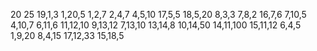 20
25
19,1,3
1,20,5
1,2,7
2,4,7
4,5,10
17,5,5
18,5,20
8,3,3
7,8,2
16,7,6
7,10,5
4,10,7
6,11,6
11,12,10
9,13,12
7,13,10
13,14,8
10,14,50
14,11,100
15,11,12
6,4,5
1,9,20
8,4,15
17,12,33
15,18,5
